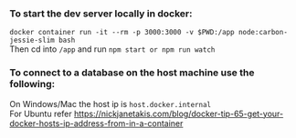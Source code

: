 ### To start the dev server locally in docker:

`docker container run -it --rm -p 3000:3000 -v $PWD:/app node:carbon-jessie-slim bash`  
Then cd into `/app` and run `npm start or npm run watch`

### To connect to a database on the host machine use the following:  
On Windows/Mac the host ip is `host.docker.internal`  
For Ubuntu refer https://nickjanetakis.com/blog/docker-tip-65-get-your-docker-hosts-ip-address-from-in-a-container

